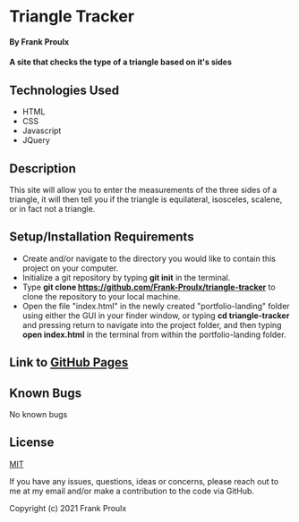 # Triangle Tracker

#### By Frank Proulx

#### A site that checks the type of a triangle based on it's sides

## Technologies Used

* HTML
* CSS
* Javascript
* JQuery

## Description

This site will allow you to enter the measurements of the three sides of a triangle, it will then tell you if the triangle is equilateral, isosceles, scalene, or in fact not a triangle.

## Setup/Installation Requirements

* Create and/or navigate to the directory you would like to contain this project on your computer.
* Initialize a git repository by typing **git init** in the terminal.
* Type **git clone https://github.com/Frank-Proulx/triangle-tracker** to clone the repository to your local machine.
* Open the file "index.html" in the newly created "portfolio-landing" folder using either the GUI in your finder window, or typing **cd triangle-tracker** and pressing return to navigate into the project folder, and then typing **open index.html** in the terminal from within the portfolio-landing folder.  

## Link to [GitHub Pages](https://frank-proulx.github.io/triangle-tracker/)

## Known Bugs

No known bugs

## License

[MIT](https://opensource.org/licenses/MIT)

If you have any issues, questions, ideas or concerns, please reach out to me at my email and/or make a contribution to the code via GitHub.

Copyright (c) 2021 Frank Proulx